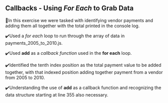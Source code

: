 ## Callbacks - Using *For Each* to Grab Data
:beginner:In this exercise we were tasked with identifying vendor payments and adding them all together with the total printed in the console log.<br>

:heavy_check_mark:Used a *for each* loop to run through the array of data in payments_2005_to_2010.js.<br> 

:heavy_check_mark:Used **add** as a *callback function* used in the **for each** loop.<br> 

:heavy_check_mark:Identified the tenth index position as the total payment value to be added together, with that indexed position adding together payment from a vendor from 2005 to 2010.<br>   

:heavy_check_mark:Understanding the use of **add** as a callback function and recognizing the data structure starting at line 355 also necessary.<br>   